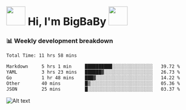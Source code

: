 <!-- Title -->
<h1>
    <img src="https://media.tenor.com/TlyRveJkgo4AAAAi/cloud-cloud-strife.gif" width="50"/>
    Hi, I'm BigBaBy
    <img src="https://media.tenor.com/TlyRveJkgo4AAAAi/cloud-cloud-strife.gif" width="50"/>
</h1>

<h3> 📊 Weekly development breakdown </h3>
<!-- waka-readme-stats -->

<!--START_SECTION:waka-->

```txt
Total Time: 11 hrs 58 mins

Markdown     5 hrs 1 min     ██████████░░░░░░░░░░░░░░░   39.72 %
YAML         3 hrs 23 mins   ██████▓░░░░░░░░░░░░░░░░░░   26.73 %
Go           1 hr 48 mins    ███▓░░░░░░░░░░░░░░░░░░░░░   14.22 %
Other        40 mins         █▒░░░░░░░░░░░░░░░░░░░░░░░   05.36 %
JSON         25 mins         █░░░░░░░░░░░░░░░░░░░░░░░░   03.37 %
```

<!--END_SECTION:waka-->

![Alt text](https://spotify-recently-played-readme.vercel.app/api?user=21b7yx6vkj66csord5swswvza&count=10&width=1000)
